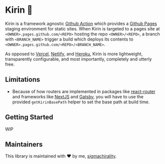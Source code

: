 # Kirin 🦒
Kirin is a framework agnostic [Github Action](https://github.com/features/actions) which provides a [Github Pages](https://pages.github.com/) staging environment for static sites. When Kirin is targeted to a pages site at `<OWNER>.pages.github.com/<REPO>` hosting the repo `<OWNER>/<REPO>`, a branch with `<BRANCH_NAME>` trigger a build which deploys its contents to `<OWNER>.pages.github.com/<REPO>/<BRANCH_NAME>`.

As opposed to [Vercel](www.vercel.com), [Netlify](www.netlify.com), and [Heroku](www.heroku.com), Kirin is more lightweight, transparently configurable, and most importantly, completely and utterly free.

## Limitations
- Because of how routers are implemented in packages like [react-router](https://reactrouter.com/docs/en/v6/routers/browser-router) and frameworks like [NextJS](https://nextjs.org/docs/api-reference/next.config.js/basepath) and [Gatsby](https://www.gatsbyjs.com/docs/how-to/previews-deploys-hosting/path-prefix/), you will have to use the provided `getKirinBasePath` helper to set the base path at build time.

## Getting Started
WIP

## Maintainers
This library is maintained with ❤️ by me, [sigmachirality](https://github.com/sigmachirality).
